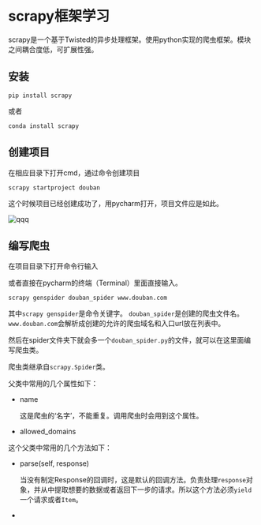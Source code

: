 # scrapy框架学习
scrapy是一个基于Twisted的异步处理框架。使用python实现的爬虫框架。模块之间耦合度低，可扩展性强。
## 安装
```
pip install scrapy
```
或者
```
conda install scrapy
```
## 创建项目
在相应目录下打开cmd，通过命令创建项目
```
scrapy startproject douban
```
这个时候项目已经创建成功了，用pycharm打开，项目文件应是如此。

![qqq](http://ww1.sinaimg.cn/large/006BhB5Oly1fwr80f87r3j30bf05cjrd.jpg)

## 编写爬虫
在项目目录下打开命令行输入

或者直接在pycharm的终端（Terminal）里面直接输入。
```
scrapy genspider douban_spider www.douban.com
```
其中`scrapy genspider`是命令关键字。
`douban_spider`是创建的爬虫文件名。
`www.douban.com`会解析成创建的允许的爬虫域名和入口url放在列表中。

然后在spider文件夹下就会多一个`douban_spider.py`的文件，就可以在这里面编写爬虫类。

爬虫类继承自`scrapy.Spider`类。

父类中常用的几个属性如下：
* name

    这是爬虫的‘名字’，不能重复。调用爬虫时会用到这个属性。

* allowed_domains

    

这个父类中常用的几个方法如下：
* parse(self, response)

    当没有制定Response的回调时，这是默认的回调方法。负责处理`response`对象，并从中提取想要的数据或者返回下一步的请求。所以这个方法必须`yield`一个请求或者`Item`。
* 